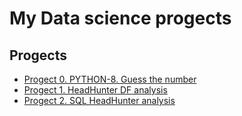# My Data science progects

## Progects

* [Progect 0. PYTHON-8. Guess the number ](https://github.com/MugenKom/Mugen_progects/tree/main/PYTHON-8_Guess_the_number)
* [Progect 1. HeadHunter DF analysis ](https://github.com/MugenKom/Mugen_progects/tree/main/HeadHunter_df_analysis)
* [Progect 2. SQL HeadHunter analysis ](https://github.com/MugenKom/Mugen_progects/tree/main/SQL_%20HeadHunter_analysis_)